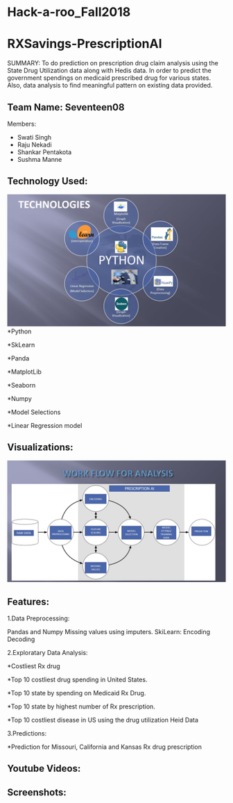 # Hack-a-roo_Fall2018

# RXSavings-PrescriptionAI

SUMMARY:
To do prediction on prescription drug claim analysis using the State Drug Utilization data along with Hedis data. In order to predict the government spendings on medicaid prescribed drug for various states.
Also, data analysis  to find meaningful pattern on existing data provided.


## Team Name: Seventeen08
Members:
* Swati Singh     
* Raju Nekadi
* Shankar Pentakota
* Sushma Manne


## Technology Used:
![](https://github.com/swati2917/Hack-a-roo_Fall2018/blob/master/Documents/Technologies.JPG)
*Python

*SkLearn

*Panda


*MatplotLib



*Seaborn



*Numpy




*Model Selections





*Linear Regression model


## Visualizations:


![](https://github.com/swati2917/Hack-a-roo_Fall2018/blob/master/Documents/Workflow.JPG)







## Features:
1.Data Preprocessing:


Pandas and Numpy
Missing values using imputers.
SkiLearn:
Encoding Decoding 


2.Exploratary Data Analysis: 


*Costliest Rx drug 

*Top 10 costliest drug spending in United States.

*Top 10 state by spending on Medicaid Rx Drug.

*Top 10 state by highest number of Rx prescription.
 
 *Top 10 costliest disease in US using the drug utilization Heid Data
 
 
3.Predictions:

*Prediction for Missouri, California and Kansas Rx drug prescription






## Youtube Videos:




## Screenshots:
